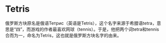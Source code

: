 # Tetris
俄罗斯方块原名是俄语Тетрис（英语是Tetris），这个名字来源于希腊语tetra，意思是“四”，而游戏的作者最喜欢网球（tennis）。于是，他把两个词tetra和tennis合而为一，命名为Tetris，这也就是俄罗斯方块名字的由来。

